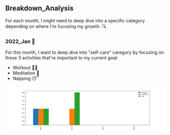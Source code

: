 ## Breakdown_Analysis
For each month, I might need to deep dive into a specific category depending on where I'm fucosing my growth. 🔍

### 2022_Jan 📆
For this month, I want to deep dive into "self-care" caregory by focusing on these 3 activities that're important to my current goal:
- Workout 🏋️‍♀️
- Meditation 🍃
- Napping 😴

![img](https://github.com/krystinli/Time_Management/blob/main/img/2022_Jan_Tracking.png)
